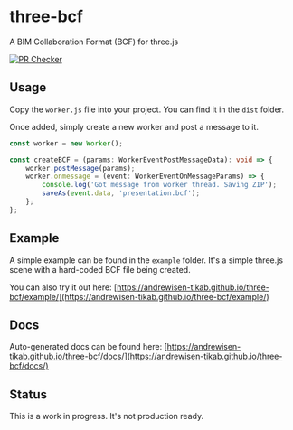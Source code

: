 # three-bcf

A BIM Collaboration Format (BCF) for three.js

[![PR Checker](https://github.com/andrewisen-tikab/three-bcf/actions/workflows/pr.yml/badge.svg)](https://github.com/andrewisen-tikab/three-bcf/actions/workflows/pr.yml)

## Usage

Copy the `worker.js` file into your project.
You can find it in the `dist` folder.

Once added, simply create a new worker and post a message to it.

```ts
const worker = new Worker();

const createBCF = (params: WorkerEventPostMessageData): void => {
    worker.postMessage(params);
    worker.onmessage = (event: WorkerEventOnMessageParams) => {
        console.log('Got message from worker thread. Saving ZIP');
        saveAs(event.data, 'presentation.bcf');
    };
};
```

## Example

A simple example can be found in the `example` folder.
It's a simple three.js scene with a hard-coded BCF file being created.

You can also try it out here:
[https://andrewisen-tikab.github.io/three-bcf/example/](https://andrewisen-tikab.github.io/three-bcf/example/)

## Docs

Auto-generated docs can be found here:
[https://andrewisen-tikab.github.io/three-bcf/docs/](https://andrewisen-tikab.github.io/three-bcf/docs/)

## Status

This is a work in progress. It's not production ready.

```

```
